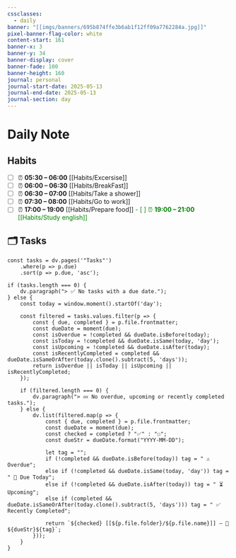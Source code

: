 ```yaml
---
cssclasses:
  - daily
banner: "[[imgs/banners/695b874ffe3b6ab1f12ff09a7762284a.jpg]]"
pixel-banner-flag-color: white
content-start: 161
banner-x: 3
banner-y: 34
banner-display: cover
banner-fade: 100
banner-height: 160
journal: personal
journal-start-date: 2025-05-13
journal-end-date: 2025-05-13
journal-section: day
---
```

# Daily Note

## Habits
- [ ] ⏰ **05:30 – 06:00** [[Habits/Excersise]]
- [ ] ⏰ **06:00 – 06:30** [[Habits/BreakFast]]
- [ ] ⏰ **06:30 – 07:00** [[Habits/Take a shower]]
- [ ] ⏰ **07:30 – 08:00** [[Habits/Go to work]]
- [ ] ⏰ **17:00 – 19:00** [[Habits/Prepare food]]
<span style="color:green;">- [ ] ⏰ **19:00 – 21:00** [[Habits/Study english]]
</span>

## 🗂️ Tasks

```dataviewjs
const tasks = dv.pages('"Tasks"')
    .where(p => p.due)
    .sort(p => p.due, 'asc');

if (tasks.length === 0) {
    dv.paragraph("> ✅ No tasks with a due date.");
} else {
    const today = window.moment().startOf('day');

    const filtered = tasks.values.filter(p => {
        const { due, completed } = p.file.frontmatter;
        const dueDate = moment(due);
        const isOverdue = !completed && dueDate.isBefore(today);
        const isToday = !completed && dueDate.isSame(today, 'day');
        const isUpcoming = !completed && dueDate.isAfter(today);
        const isRecentlyCompleted = completed && dueDate.isSameOrAfter(today.clone().subtract(5, 'days'));
        return isOverdue || isToday || isUpcoming || isRecentlyCompleted;
    });

    if (filtered.length === 0) {
        dv.paragraph("> 💤 No overdue, upcoming or recently completed tasks.");
    } else {
        dv.list(filtered.map(p => {
            const { due, completed } = p.file.frontmatter;
            const dueDate = moment(due);
            const checked = completed ? "✅" : "☐";
            const dueStr = dueDate.format("YYYY-MM-DD");

            let tag = "";
            if (!completed && dueDate.isBefore(today)) tag = " ⚠️ Overdue";
            else if (!completed && dueDate.isSame(today, 'day')) tag = " 📌 Due Today";
            else if (!completed && dueDate.isAfter(today)) tag = " ⏳ Upcoming";
            else if (completed && dueDate.isSameOrAfter(today.clone().subtract(5, 'days'))) tag = " ✅ Recently Completed";

            return `${checked} [[${p.file.folder}/${p.file.name}]] — 📅 ${dueStr}${tag}`;
        }));
    }
}

```
